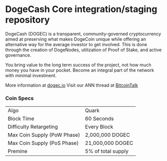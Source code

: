DogeCash Core integration/staging repository
=====================================


DogeCash (DOGEC) is a transparent, community-governed cryptocurrency aimed at preserving what makes DogeCoin unique while offering an alternative way for the average investor to get involved. This is done through the creation of DogeNodes, utilization of Proof of Stake, and active governance.

You bring value to the long term success of the project, not how much money you have in your pocket. Become an integral part of the network with minimal investment.

More information at [dogec.io](https://dogec.io) Visit our ANN thread at [BitcoinTalk](https://bitcointalk.org/index.php?topic=5039914.msg46278874)

### Coin Specs
<table>
<tr><td>Algo</td><td>Quark</td></tr>
<tr><td>Block Time</td><td>60 Seconds</td></tr>
<tr><td>Difficulty Retargeting</td><td>Every Block</td></tr>
<tr><td>Max Coin Supply (PoW Phase)</td><td>2,000,000 DOGEC</td></tr>
<tr><td>Max Coin Supply (PoS Phase)</td><td>21,000,000 DOGEC</td></tr>
<tr><td>Premine</td><td>5% of total supply</td></tr>
</table>


